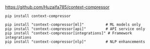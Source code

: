 

https://github.com/Huzaifa785/context-compressor

```
pip install context-compressor
```

```
pip install "context-compressor[ml]"          # ML models only
pip install "context-compressor[api]"         # API service only
pip install "context-compressor[integrations]" # Framework integrations
pip install "context-compressor[nlp]"         # NLP enhancements
```
